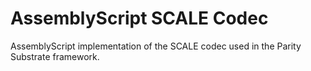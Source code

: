 # AssemblyScript SCALE Codec
AssemblyScript implementation of the SCALE codec used in the Parity Substrate framework.

